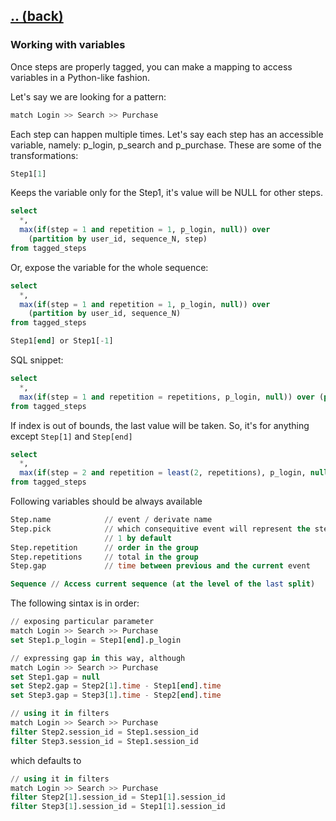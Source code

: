 ## [.. (back)](index.md)

### Working with variables

Once steps are properly tagged, you can make a mapping to access variables in a Python-like fashion.

Let's say we are looking for a pattern:
```sql
match Login >> Search >> Purchase
```

Each step can happen multiple times. Let's say each step has an accessible variable, namely: p_login, p_search and p_purchase. These are some of the transformations:

```python
Step1[1]
```

Keeps the variable only for the Step1, it's value will be NULL for other steps.
```sql
select
  *,
  max(if(step = 1 and repetition = 1, p_login, null)) over 
    (partition by user_id, sequence_N, step)
from tagged_steps
```

Or, expose the variable for the whole sequence:
```sql
select
  *,
  max(if(step = 1 and repetition = 1, p_login, null)) over 
    (partition by user_id, sequence_N)
from tagged_steps
```


```julia
Step1[end] or Step1[-1]
```

SQL snippet:
```sql
select
  *,
  max(if(step = 1 and repetition = repetitions, p_login, null)) over (partition by user_id, sequence_N)
from tagged_steps
```

If index is out of bounds, the last value will be taken. So, it's for anything except `Step[1]` and `Step[end]`
```sql
select
  *,
  max(if(step = 2 and repetition = least(2, repetitions), p_login, null)) over (partition by user_id, sequence_N)
from tagged_steps
```




Following variables should be always available
```sql
Step.name            // event / derivate name
Step.pick            // which consequitive event will represent the step;
                     // 1 by default
Step.repetition      // order in the group
Step.repetitions     // total in the group
Step.gap             // time between previous and the current event

Sequence // Access current sequence (at the level of the last split)
```

The following sintax is in order:
```sql
// exposing particular parameter
match Login >> Search >> Purchase
set Step1.p_login = Step1[end].p_login
```

```sql
// expressing gap in this way, although 
match Login >> Search >> Purchase
set Step1.gap = null
set Step2.gap = Step2[1].time - Step1[end].time
set Step3.gap = Step3[1].time - Step2[end].time
```

```sql
// using it in filters
match Login >> Search >> Purchase
filter Step2.session_id = Step1.session_id
filter Step3.session_id = Step1.session_id
```
which defaults to
```sql
// using it in filters
match Login >> Search >> Purchase
filter Step2[1].session_id = Step1[1].session_id
filter Step3[1].session_id = Step1[1].session_id
```


